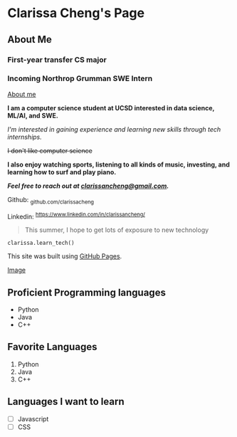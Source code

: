 # Clarissa Cheng's Page
## About Me
### First-year transfer CS major
### Incoming Northrop Grumman SWE Intern
[About me](#about-me)

**I am a computer science student at UCSD interested in data science, ML/AI, and SWE.**

*I'm interested in gaining experience and learning new skills through tech internships.*

~~I don't like computer science~~

**I also enjoy watching sports, listening to all kinds of music, investing, and learning how to surf and play piano.**

***Feel free to reach out at clarissancheng@gmail.com.***

Github: <sub>github.com/clarissacheng</sub>

Linkedin: <sup>https://www.linkedin.com/in/clarissancheng/</sup>

> This summer, I hope to get lots of exposure to new technology

```
clarissa.learn_tech()
```

This site was built using [GitHub Pages](https://pages.github.com/).

[Image](/PictureOfMe.jpeg)

## Proficient Programming languages
- Python
- Java
- C++
## Favorite Languages
1. Python
2. Java
3. C++
## Languages I want to learn
- [ ] Javascript
- [ ] CSS